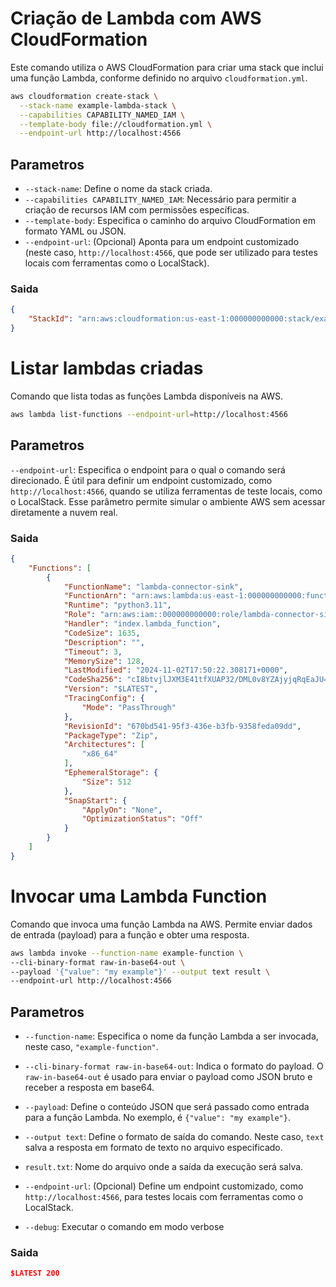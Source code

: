 # Criação de Lambda com AWS CloudFormation

Este comando utiliza o AWS CloudFormation para criar uma stack que inclui uma função Lambda, conforme definido no arquivo `cloudformation.yml`.

```bash
aws cloudformation create-stack \
  --stack-name example-lambda-stack \
  --capabilities CAPABILITY_NAMED_IAM \
  --template-body file://cloudformation.yml \
  --endpoint-url http://localhost:4566
```
## Parametros
- `--stack-name`: Define o nome da stack criada.
- `--capabilities CAPABILITY_NAMED_IAM`: Necessário para permitir a criação de recursos IAM com permissões específicas.
- `--template-body`: Especifica o caminho do arquivo CloudFormation em formato YAML ou JSON.
- `--endpoint-url`: (Opcional) Aponta para um endpoint customizado (neste caso, `http://localhost:4566`, que pode ser utilizado para testes locais com ferramentas como o LocalStack).


### Saida
```json
{
    "StackId": "arn:aws:cloudformation:us-east-1:000000000000:stack/example-lambda-stack/d61cbd21"
}
```

# Listar lambdas criadas

Comando que lista todas as funções Lambda disponíveis na AWS.

```bash
aws lambda list-functions --endpoint-url=http://localhost:4566
```

## Parametros
`--endpoint-url`: Especifica o endpoint para o qual o comando será direcionado. É útil para definir um endpoint customizado, como `http://localhost:4566`, quando se utiliza ferramentas de teste locais, como o LocalStack. Esse parâmetro permite simular o ambiente AWS sem acessar diretamente a nuvem real.

### Saida

```json
{
    "Functions": [
        {
            "FunctionName": "lambda-connector-sink",
            "FunctionArn": "arn:aws:lambda:us-east-1:000000000000:function:lambda-connector-sink",
            "Runtime": "python3.11",
            "Role": "arn:aws:iam::000000000000:role/lambda-connector-sink-role",
            "Handler": "index.lambda_function",
            "CodeSize": 1635,
            "Description": "",
            "Timeout": 3,
            "MemorySize": 128,
            "LastModified": "2024-11-02T17:50:22.308171+0000",
            "CodeSha256": "cI8btvjlJXM3E41tfXUAP32/DML0v8YZAjyjqRqEaJU=",
            "Version": "$LATEST",
            "TracingConfig": {
                "Mode": "PassThrough"
            },
            "RevisionId": "670bd541-95f3-436e-b3fb-9358feda09dd",
            "PackageType": "Zip",
            "Architectures": [
                "x86_64"
            ],
            "EphemeralStorage": {
                "Size": 512
            },
            "SnapStart": {
                "ApplyOn": "None",
                "OptimizationStatus": "Off"
            }
        }
    ]
}
```

# Invocar uma Lambda Function

Comando que invoca uma função Lambda na AWS. Permite enviar dados de entrada (payload) para a função e obter uma resposta.

```bash
aws lambda invoke --function-name example-function \
--cli-binary-format raw-in-base64-out \
--payload '{"value": "my example"}' --output text result \
--endpoint-url http://localhost:4566
```
## Parametros

- `--function-name`: Especifica o nome da função Lambda a ser invocada, neste caso, `"example-function"`.

- `--cli-binary-format raw-in-base64-out`: Indica o formato do payload. O `raw-in-base64-out` é usado para enviar o payload como JSON bruto e receber a resposta em base64.

- `--payload`: Define o conteúdo JSON que será passado como entrada para a função Lambda. No exemplo, é `{"value": "my example"}`.

- `--output text`: Define o formato de saída do comando. Neste caso, `text` salva a resposta em formato de texto no arquivo especificado.

- `result.txt`: Nome do arquivo onde a saída da execução será salva.

- `--endpoint-url`: (Opcional) Define um endpoint customizado, como `http://localhost:4566`, para testes locais com ferramentas como o LocalStack.

- `--debug`: Executar o comando em modo verbose
### Saida

```json
$LATEST 200
```
